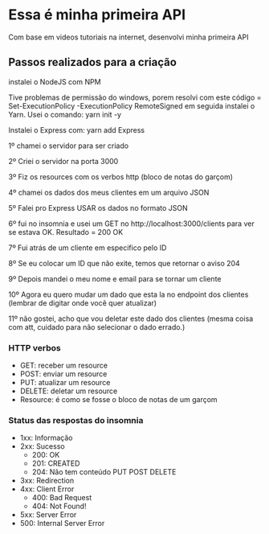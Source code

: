 # Essa é minha primeira API

Com base em videos tutoriais na internet, desenvolvi minha primeira API 

## Passos realizados para a criação

instalei o NodeJS com NPM

Tive problemas de permissão do windows, porem resolvi com este código = Set-ExecutionPolicy -ExecutionPolicy RemoteSigned
em seguida instalei o Yarn. Usei o comando: yarn init -y

Instalei o Express com: yarn add Express 

1º chamei o servidor para ser criado

2º Criei o servidor na porta 3000

3º Fiz os resources com os verbos http (bloco de notas do garçom)

4º chamei os dados dos meus clientes em um arquivo JSON

5º Falei pro Express USAR os dados no formato JSON

6º fui no insomnia e usei um GET no http://localhost:3000/clients para ver se estava OK. Resultado = 200 OK

7º Fui atrás de um cliente em especifico pelo ID

8º Se eu colocar um ID que não exite, temos que retornar o aviso 204

9º Depois mandei o meu nome e email para se tornar um cliente

10º Agora eu quero mudar um dado que esta la no endpoint dos clientes (lembrar de digitar onde você quer atualizar)

11º não gostei, acho que vou deletar este dado dos clientes (mesma coisa com att, cuidado para não selecionar o dado errado.)

### HTTP verbos 
- GET: receber um resource
- POST: enviar um resource
- PUT: atualizar um resource
- DELETE: deletar um resource
- Resource: é como se fosse o bloco de notas de um garçom

### Status das respostas do insomnia

- 1xx: Informação
- 2xx: Sucesso
    - 200: OK
    - 201: CREATED
    - 204: Não tem conteúdo PUT POST DELETE
- 3xx: Redirection
- 4xx: Client Error
    - 400: Bad Request
    - 404: Not Found!
- 5xx: Server Error 
- 500: Internal Server Error




